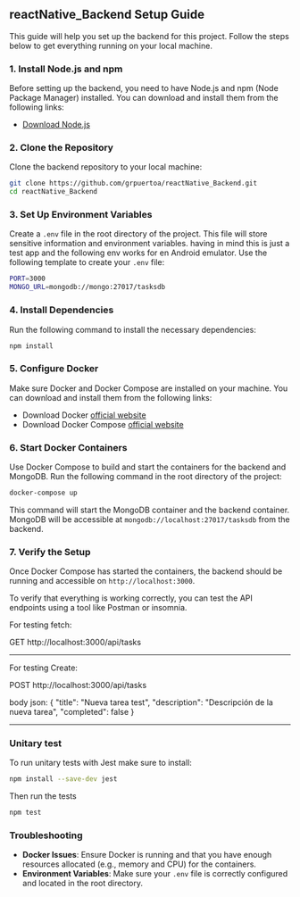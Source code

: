 ## reactNative_Backend Setup Guide

This guide will help you set up the backend for this project. Follow the steps below to get everything running on your local machine.

### 1. Install Node.js and npm

Before setting up the backend, you need to have Node.js and npm (Node Package Manager) installed. You can download and install them from the following links:

-   [Download Node.js](https://nodejs.org/)


### 2. Clone the Repository

Clone the backend repository to your local machine:

```bash
git clone https://github.com/grpuertoa/reactNative_Backend.git
cd reactNative_Backend 
```

### 3. Set Up Environment Variables

Create a `.env` file in the root directory of the project. This file will store sensitive information and environment variables. having in mind this is just a test app and the following env works for en Android emulator. 
Use the following template to create your `.env` file:

```bash
PORT=3000
MONGO_URL=mongodb://mongo:27017/tasksdb
```

### 4. Install Dependencies

Run the following command to install the necessary dependencies:
```bash
npm install
```

### 5. Configure Docker

Make sure Docker and Docker Compose are installed on your machine. You can download and install them from the following links:

-   Download Docker [official website](https://www.docker.com/products/docker-desktop)
-   Download Docker Compose [official website](https://docs.docker.com/compose/install/)

### 6. Start Docker Containers

Use Docker Compose to build and start the containers for the backend and MongoDB. Run the following command in the root directory of the project:

```bash
docker-compose up
```

This command will start the MongoDB container and the backend container. MongoDB will be accessible at `mongodb://localhost:27017/tasksdb` from the backend.

### 7. Verify the Setup

Once Docker Compose has started the containers, the backend should be running and accessible on `http://localhost:3000`.

To verify that everything is working correctly, you can test the API endpoints using a tool like Postman or insomnia.

For testing fetch:

GET http://localhost:3000/api/tasks
__________________________________

For testing Create:

POST http://localhost:3000/api/tasks

body json:
{
  "title": "Nueva tarea test",
  "description": "Descripción de la nueva tarea",
  "completed": false
}
__________________________________

### Unitary test

To run unitary tests with Jest make sure to install:

```bash
npm install --save-dev jest
```
Then run the tests
```bash
npm test
```

### Troubleshooting

-   **Docker Issues**: Ensure Docker is running and that you have enough resources allocated (e.g., memory and CPU) for the containers.
-   **Environment Variables**: Make sure your `.env` file is correctly configured and located in the root directory.
